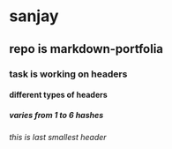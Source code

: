 # sanjay
## repo is markdown-portfolia
### task is working on headers
#### different types of headers
##### varies from 1 to 6 hashes
###### this is last smallest header
